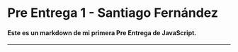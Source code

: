 # Pre Entrega 1 - Santiago Fernández
#### Este es un markdown de mi primera Pre Entrega de JavaScript.
---
